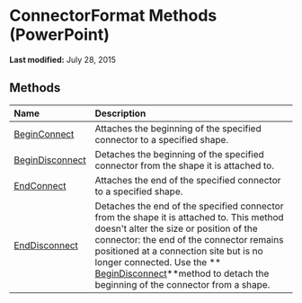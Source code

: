 
# ConnectorFormat Methods (PowerPoint)

 **Last modified:** July 28, 2015


## Methods



|**Name**|**Description**|
|:-----|:-----|
| [BeginConnect](d8762e6c-e628-b290-9847-a60bdd1f297e.md)|Attaches the beginning of the specified connector to a specified shape. |
| [BeginDisconnect](8f556e09-b874-73b8-902a-2446ddedd0f4.md)|Detaches the beginning of the specified connector from the shape it is attached to. |
| [EndConnect](b1a864e3-c2c2-ceeb-ac7c-5a26e7248dbe.md)|Attaches the end of the specified connector to a specified shape. |
| [EndDisconnect](e26600c4-a384-5c83-96e6-1060f8ce8d21.md)|Detaches the end of the specified connector from the shape it is attached to. This method doesn't alter the size or position of the connector: the end of the connector remains positioned at a connection site but is no longer connected. Use the  ** [BeginDisconnect](8f556e09-b874-73b8-902a-2446ddedd0f4.md)**method to detach the beginning of the connector from a shape.|

